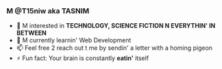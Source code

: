 ###   M @T15niw aka TASNIM
- 👀 M interested in **TECHNOLOGY, SCIENCE FICTION N EVERYTHIN' IN BETWEEN**
- 🌱 M currently learnin' Web Development
- 📫 Feel free 2 reach out t me by sendin' a letter with a homing pigeon
- ⚡ Fun fact: Your brain is constantly **eatin'** itself

<!--
**T15niw/T15niw** is a ✨ _special_ ✨ repository because its `README.md` (this file) appears on your GitHub profile.

Here are some ideas to get you started:

- 🔭 I’m currently working on ...
- 🌱 I’m currently learning ...
- 👯 I’m looking to collaborate on ...
- 🤔 I’m looking for help with ...
- 💬 Ask me about ...
- 📫 How to reach me: ...
- 😄 Pronouns: ...
- ⚡ Fun fact: ...
-->
